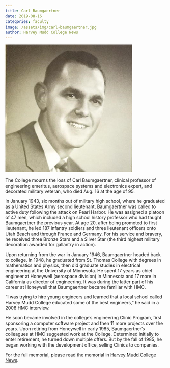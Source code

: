 ```yaml
---
title: Carl Baumgaertner
date: 2019-08-16
categories: faculty
image: /assets/img/carl-baumgaertner.jpg
author: Harvey Mudd College News
---
```

![Carl Baumgaertner](/assets/img/carl-baumgaertner.jpg)

The College mourns the loss of Carl Baumgaertner, clinical professor of engineering emeritus, aerospace systems and electronics expert, and decorated military veteran, who died Aug. 16 at the age of 95.

In January 1943, six months out of military high school, where he graduated as a United States Army second lieutenant, Baumgaertner was called to active duty following the attack on Pearl Harbor. He was assigned a platoon of 47 men, which included a high school history professor who had taught Baumgaertner the previous year. At age 20, after being promoted to first lieutenant, he led 187 infantry soldiers and three lieutenant officers onto Utah Beach and through France and Germany. For his service and bravery, he received three Bronze Stars and a Silver Star (the third highest military decoration awarded for gallantry in action).

Upon returning from the war in January 1946, Baumgaertner headed back to college. In 1948, he graduated from St. Thomas College with degrees in mathematics and physics, then did graduate studies in electrical engineering at the University of Minnesota. He spent 17 years as chief engineer at Honeywell (aerospace division) in Minnesota and 17 more in California as director of engineering. It was during the latter part of his career at Honeywell that Baumgaertner became familiar with HMC.

“I was trying to hire young engineers and learned that a local school called Harvey Mudd College educated some of the best engineers,” he said in a 2008 HMC interview.

He soon became involved in the college’s engineering Clinic Program, first sponsoring a computer software project and then 11 more projects over the years. Upon retiring from Honeywell in early 1985, Baumgaertner’s colleagues at HMC suggested work at the College. Determined initially to enter retirement, he turned down multiple offers. But by the fall of 1985, he began working with the development office, selling Clinics to companies.

For the full memorial, please read the memorial in [Harvey Mudd College News](https://www.hmc.edu/about-hmc/2019/09/09/in-memoriam-carl-baumgaertner-clinical-professor-of-engineering-emeritus/).
